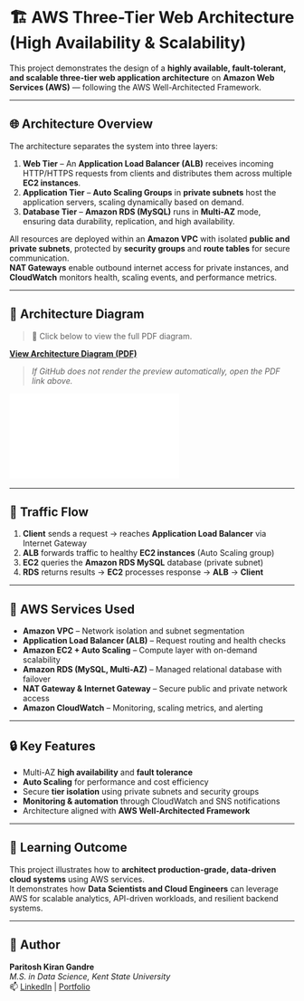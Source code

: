# 🏗️ AWS Three-Tier Web Architecture (High Availability & Scalability)

This project demonstrates the design of a **highly available, fault-tolerant, and scalable three-tier web application architecture** on **Amazon Web Services (AWS)** — following the AWS Well-Architected Framework.

---

## 🌐 Architecture Overview
The architecture separates the system into three layers:
1. **Web Tier** – An **Application Load Balancer (ALB)** receives incoming HTTP/HTTPS requests from clients and distributes them across multiple **EC2 instances**.
2. **Application Tier** – **Auto Scaling Groups** in **private subnets** host the application servers, scaling dynamically based on demand.
3. **Database Tier** – **Amazon RDS (MySQL)** runs in **Multi-AZ** mode, ensuring data durability, replication, and high availability.

All resources are deployed within an **Amazon VPC** with isolated **public and private subnets**, protected by **security groups** and **route tables** for secure communication.  
**NAT Gateways** enable outbound internet access for private instances, and **CloudWatch** monitors health, scaling events, and performance metrics.

---

## 🧾 Architecture Diagram
> 📘 Click below to view the full PDF diagram.

[**View Architecture Diagram (PDF)**](./3-tier%20diagram.drawio.pdf)

> _If GitHub does not render the preview automatically, open the PDF link above._

![AWS Three-Tier Architecture Preview](./3-tier%20diagram.drawio.pdf)

---

## 🔁 Traffic Flow
1. **Client** sends a request → reaches **Application Load Balancer** via Internet Gateway  
2. **ALB** forwards traffic to healthy **EC2 instances** (Auto Scaling group)  
3. **EC2** queries the **Amazon RDS MySQL** database (private subnet)  
4. **RDS** returns results → **EC2** processes response → **ALB** → **Client**

---

## 🧰 AWS Services Used
- **Amazon VPC** – Network isolation and subnet segmentation  
- **Application Load Balancer (ALB)** – Request routing and health checks  
- **Amazon EC2 + Auto Scaling** – Compute layer with on-demand scalability  
- **Amazon RDS (MySQL, Multi-AZ)** – Managed relational database with failover  
- **NAT Gateway & Internet Gateway** – Secure public and private network access  
- **Amazon CloudWatch** – Monitoring, scaling metrics, and alerting  

---

## 🔒 Key Features
- Multi-AZ **high availability** and **fault tolerance**  
- **Auto Scaling** for performance and cost efficiency  
- Secure **tier isolation** using private subnets and security groups  
- **Monitoring & automation** through CloudWatch and SNS notifications  
- Architecture aligned with **AWS Well-Architected Framework**

---

## 🧠 Learning Outcome
This project illustrates how to **architect production-grade, data-driven cloud systems** using AWS services.  
It demonstrates how **Data Scientists and Cloud Engineers** can leverage AWS for scalable analytics, API-driven workloads, and resilient backend systems.

---

## 🧩 Author
**Paritosh Kiran Gandre**  
*M.S. in Data Science, Kent State University*  
📫 [LinkedIn](https://linkedin.com/in/paritosh-gandre) | [Portfolio](https://paritosh-gandre.vercel.app)
